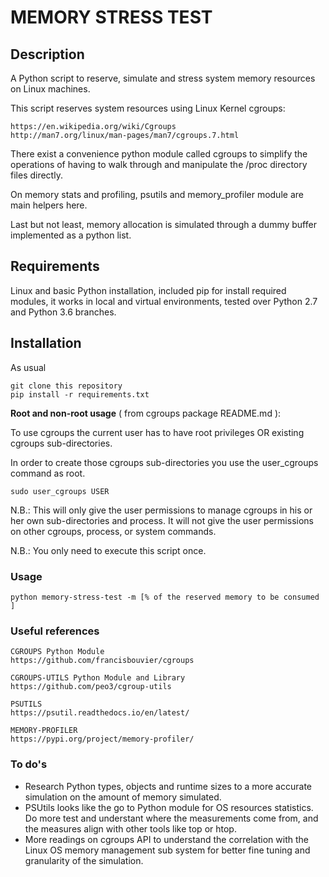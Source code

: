 # MEMORY STRESS TEST

## Description
A Python script to reserve, simulate and stress system memory resources on Linux machines.

This script reserves system resources using Linux Kernel cgroups: 
```
https://en.wikipedia.org/wiki/Cgroups
http://man7.org/linux/man-pages/man7/cgroups.7.html 
```
There exist a convenience python module called cgroups to simplify the operations of 
having to walk through and manipulate the /proc directory files directly.

On memory stats and profiling, psutils and memory_profiler module are main helpers here.

Last but not least, memory allocation is simulated through a dummy buffer implemented as a python list.

## Requirements
Linux and basic Python installation, included pip for install required modules, 
it works in local and virtual environments, tested over Python 2.7 and Python 3.6 branches.

## Installation
As usual
```
git clone this repository
pip install -r requirements.txt
```

**Root and non-root usage**  ( from cgroups package README.md ):

To use cgroups the current user has to have root privileges OR existing cgroups sub-directories.

In order to create those cgroups sub-directories you use the user_cgroups command as root.
```
sudo user_cgroups USER
```
N.B.: This will only give the user permissions to manage cgroups in his or her own sub-directories and process. It will not give the user permissions on other cgroups, process, or system commands.

N.B.: You only need to execute this script once.

### Usage
```
python memory-stress-test -m [% of the reserved memory to be consumed ]
```

### Useful references
```
CGROUPS Python Module
https://github.com/francisbouvier/cgroups

CGROUPS-UTILS Python Module and Library
https://github.com/peo3/cgroup-utils

PSUTILS
https://psutil.readthedocs.io/en/latest/

MEMORY-PROFILER
https://pypi.org/project/memory-profiler/
```

### To do's
- Research Python types, objects and runtime sizes to a more accurate simulation on the amount of memory simulated.
- PSUtils looks like the go to Python module for OS resources statistics. Do more test and understant where the measurements come from, and the measures align with other tools like top or htop.
- More readings on cgroups API to understand the correlation with the Linux OS memory management sub system for better fine tuning and granularity of the simulation.
